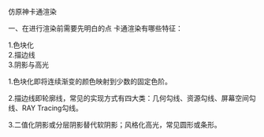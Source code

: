 仿原神卡通渲染

一、在进行渲染前需要先明白的点
卡通渲染有哪些特征：

1.色块化  
2.描边线  
3.阴影与高光

1.色块化即将连续渐变的颜色映射到少数的固定色阶。

2.描边线即轮廓线，常见的实现方式有四大类：几何勾线、资源勾线、屏幕空间勾线、RAY Tracing勾线。

3.二值化阴影或分层阴影替代软阴影；风格化高光，常见圆形或条形。
